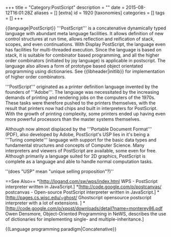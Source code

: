 +++
title = "Category:PostScript"
description = ""
date = 2015-08-12T16:01:28Z
aliases = []
[extra]
id = 1920
[taxonomies]
categories = []
tags = []
+++

{{language|PostScript}}
'''PostScript''' is a concatenative dynamically typed language with abundant meta language facilities. It allows definition of new control structures at run time, allows reflection and reification of stack, scopes, and even continuations. With Display PostScript, the language even has facilities for multi-threaded execution. Since the language is based on stack, it is suitable for combinator based programming, and all the higher order combinators (initiated by joy language) is applicable in postscript. The language also allows a form of prototype based object orientated programming using dictionaries. See {{libheader|initlib}} for implementation of higher order combinators.

'''PostScript''' originated as a printer definition language invented by the founders of '''Adobe'''. The language was necessitated by the increasing demands of printing and rendering jobs on the computers of the 1970s. These tasks were therefore pushed to the printers themselves, with the result that printers now had chips and built in interpreters for PostScript. With the growth of printing complexity, some printers ended up having even more powerful processors than the master systems themselves. 

Although now almost displaced by the '''Portable Document Format''' (PDF), also developed by Adobe, PostScript's USP lies in it's being a '''Turing complete''' language with support for the basic data types and fundamental structures and concepts of Computer Science. Many interpreters and viewers of PostScript are available, some even for free. Although primarily a language suited for 2D graphics, PostScript is complete as a language and able to handle normal computation tasks. 

''(does "USP" mean "unique selling proposition"?)''

==See Also==
*[http://logand.com/sw/wps/index.html WPS - PostScript interpreter written in JavaScript.]
*[http://code.google.com/p/postcanvas/ postcanvas - Open-source PostScript interpreter written in JavaScript.]
*[http://pages.cs.wisc.edu/~ghost/ Ghostscript opensource postscript interpreter with a lot of extensions. ]
*[http://code.google.com/p/xpost/downloads/detail?name=monterey86.pdf Owen Densmore, Object-Oriented Programming in NeWS, describes the use of dictionaries for implementing single- and multiple-inheritance.]

{{Language programming paradigm|Concatenative}}
